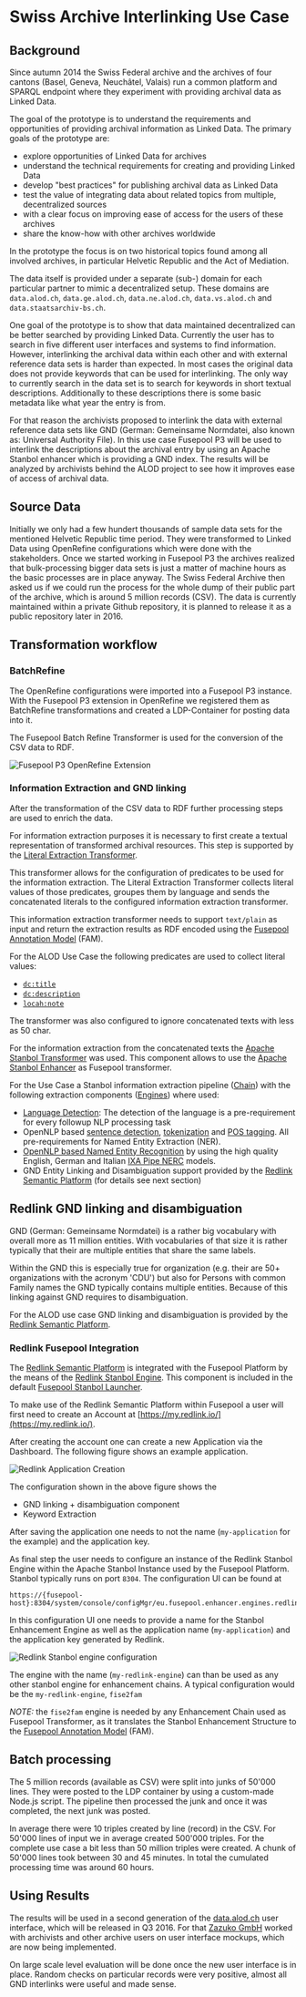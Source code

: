 # Swiss Archive Interlinking Use Case

## Background

Since autumn 2014 the Swiss Federal archive and the archives of four cantons 
(Basel, Geneva, Neuchâtel, Valais) run a common platform and SPARQL endpoint where they experiment with providing archival data as Linked Data.

The goal of the prototype is to understand the requirements and opportunities of providing archival information as Linked Data. The primary goals of the prototype are:

* explore opportunities of Linked Data for archives
* understand the technical requirements for creating and providing Linked Data
* develop "best practices" for publishing archival data as Linked Data
* test the value of integrating data about related topics from multiple, decentralized sources
* with a clear focus on improving ease of access for the users of these archives
* share the know-how with other archives worldwide

In the prototype the focus is on two historical topics found among all involved archives, in particular Helvetic Republic and the Act of Mediation.

The data itself is provided under a separate (sub-) domain for each particular partner to mimic a decentralized setup. These domains are `data.alod.ch`, `data.ge.alod.ch`, `data.ne.alod.ch`, `data.vs.alod.ch` and `data.staatsarchiv-bs.ch`.

One goal of the prototype is to show that data maintained decentralized can be better searched by providing Linked Data. Currently the user has to search in five different user interfaces and systems to find information. However, interlinking the archival data within each other and with external reference data sets is harder than expected. In most cases the original data does not provide keywords that can be used for interlinking. The only way to currently search in the data set is to search for keywords in short textual descriptions. Additionally to these descriptions there is some basic metadata like what year the entry is from.

For that reason the archivists proposed to interlink the data with external reference data sets like GND (German: Gemeinsame Normdatei, also known as: Universal Authority File). In this use case Fusepool P3 will be used to interlink the descriptions about the archival entry by using an Apache Stanbol enhancer which is providing a GND index. The results will be analyzed by archivists behind the ALOD project to see how it improves ease of access of 
archival data.

## Source Data

Initially we only had a few hundert thousands of sample data sets for the mentioned Helvetic Republic time period. They were transformed to Linked Data using OpenRefine configurations which were done with the stakeholders. Once we started working in Fusepool P3 the archives realized that bulk-processing bigger data sets is just a matter of machine hours as the basic processes are in place anyway. The Swiss Federal Archive then asked us if we could run the process for the whole dump of their public part of the archive, which is around 5 million records (CSV). The data is currently maintained within a private Github repository, it is planned to release it as a public repository later in 2016.

## Transformation workflow

### BatchRefine

The OpenRefine configurations were imported into a Fusepool P3 instance. With the Fusepool P3 extension in OpenRefine we registered them as BatchRefine transformations and created a LDP-Container for posting data into it.

The Fusepool Batch Refine Transformer is used for the conversion of the CSV data to RDF. 

![Fusepool P3 OpenRefine Extension](fusepool-p3-alod-bar-openrefine.png)

### Information Extraction and GND linking

After the transformation of the CSV data to RDF further processing steps are used to enrich the data. 

For information extraction purposes it is necessary to first create a textual representation of transformed archival resources. This step is supported by the [Literal Extraction Transformer](https://github.com/fusepoolP3/p3-literal-extraction-transformer). 

This transformer allows for the configuration of predicates to be used for the information extraction. The Literal Extraction Transformer collects literal values of those predicates, groupes them by language and sends the concatenated literals to the configured information extraction transformer.

This information extraction transformer needs to support `text/plain` as input and return the extraction results as RDF encoded using the [Fusepool Annotation Model](https://github.com/fusepoolP3/overall-architecture/blob/master/wp3/fp-anno-model/fp-anno-model.md) 
(FAM). 

For the ALOD Use Case the following predicates are used to collect literal values:

* [`dc:title`](http://purl.org/dc/elements/1.1/title)
* [`dc:description`](http://purl.org/dc/elements/1.1/description)
* [`locah:note`](http://data.archiveshub.ac.uk/def/note)

The transformer was also configured to ignore concatenated texts with less as 50 char.

For the information extraction from the concatenated texts the 
[Apache Stanbol Transformer](https://github.com/fusepoolP3/p3-stanbol-enhancer-adapter/tree/master/service) was used. This component allows to use the [Apache Stanbol Enhancer](http://stanbol.apache.org/docs/trunk/components/enhancer/) as Fusepool transformer.

For the Use Case a Stanbol information extraction pipeline ([Chain](http://stanbol.apache.org/docs/trunk/components/enhancer/chains/)) with the following extraction components ([Engines](http://stanbol.apache.org/docs/trunk/components/enhancer/engines/)) where used:

* [Language Detection](http://stanbol.apache.org/docs/trunk/components/enhancer/engines/langdetectengine): The detection of the language is a pre-requirement for every followup NLP processing task
* OpenNLP based [sentence detection](http://stanbol.apache.org/docs/trunk/components/enhancer/engines/opennlpsentence), 
[tokenization](http://stanbol.apache.org/docs/trunk/components/enhancer/engines/opennlptokenizer) and [POS tagging](http://stanbol.apache.org/docs/trunk/components/enhancer/engines/opennlppos). All pre-requirements for Named Entity Extraction (NER).
* [OpenNLP based Named Entity Recognition](https://stanbol.apache.org/docs/trunk/components/enhancer/engines/opennlpcustomner) by using the high quality English, German and Italian [IXA Pipe NERC](https://github.com/ixa-ehu/ixa-pipe-nerc/) models.
* GND Entity Linking and Disambiguation support provided by the [Redlink Semantic Platform](http://redlink.co/semantic-platform/) (for details see next section)

## Redlink GND linking and disambiguation

GND (German: Gemeinsame Normdatei) is a rather big vocabulary with overall more as 11 million entities.
With vocabularies of that size it is rather typically that their are multiple entities that share the same labels.

Within the GND this is especially true for organization (e.g. their are 50+ organizations with the acronym 'CDU') but also for Persons with common Family names the GND typically contains multiple entities. Because of this linking against GND requires to disambiguation.

For the ALOD use case GND linking and disambiguation is provided by the 
[Redlink Semantic Platform](http://redlink.co/semantic-platform/). 

### Redlink Fusepool Integration

The [Redlink Semantic Platform](http://redlink.co/semantic-platform/) is integrated with the Fusepool Platform by the means of the [Redlink Stanbol Engine](https://github.com/fusepoolP3/p3-stanbol-engine-redlink). This
component is included in the default [Fusepool Stanbol Launcher](https://github.com/fusepoolP3/p3-stanbol-launcher/releases).

To make use of the Redlink Semantic Platform within Fusepool a user will first need to create an Account at [https://my.redlink.io/](https://my.redlink.io/).

After creating the account one can create a new Application via the Dashboard. The following figure shows an example application.

![Redlink Application Creation](fusepool-p3-alod-redlink-app-creation.png)

The configuration shown in the above figure shows the 

* GND linking + disambiguation component
* Keyword Extraction

After saving the application one needs to not the name (`my-application` for the example) and the application key.

As final step the user needs to configure an instance of the Redlink Stanbol Engine within the Apache Stanbol Instance used by the Fusepool Platform. Stanbol typically runs on port `8304`. The configuration UI can be found at

    https://{fusepool-host}:8304/system/console/configMgr/eu.fusepool.enhancer.engines.redlink.RedlinkEngine        

In this configuration UI one needs to provide a name for the Stanbol Enhancement Engine as well as the application name (`my-application`) and the application key generated by Redlink.

![Redlink Stanbol engine configuration](fusepool-p3-alod-redlink-stanbol-config.png)

The engine with the name (`my-redlink-engine`) can than be used as any other stanbol engine for enhancement chains. A typical configuration would be the `my-redlink-engine`, `fise2fam` 

_NOTE:_ the `fise2fam` engine is needed by any Enhancement Chain used as Fusepool Transformer, as it translates the Stanbol Enhancement Structure to the [Fusepool Annotation Model](https://github.com/fusepoolP3/overall-architecture/blob/master/wp3/fp-anno-model/fp-anno-model.md) (FAM).

## Batch processing

The 5 million records (available as CSV) were split into junks of 50'000 lines. They were posted to the LDP container by using a custom-made Node.js script. The pipeline then processed the junk and once it was completed, the next junk was posted.

In average there were 10 triples created by line (record) in the CSV. For 50'000 lines of input we in average created 500'000 triples. For the complete use case a bit less than 50 million triples were created. A chunk of 50'000 lines took between 30 and 45 minutes. In total the cumulated processing time was around 60 hours.
 
## Using Results

The results will be used in a second generation of the [data.alod.ch](http://data.alod.ch/) user interface, which will be released in Q3 2016. For that [Zazuko GmbH](http://www.zazuko.com/) worked with archivists and other archive users on user interface mockups, which are now being implemented.

On large scale level evaluation will be done once the new user interface is in place. Random checks on particular records were very positive, almost all GND interlinks were useful and made sense.
